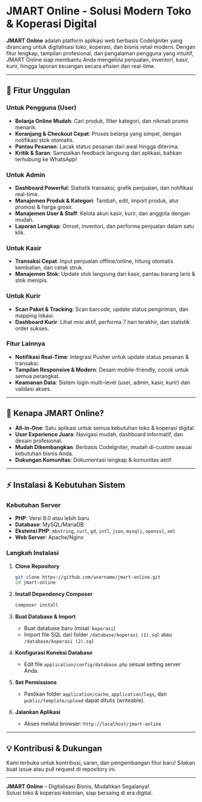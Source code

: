 # JMART Online - Solusi Modern Toko & Koperasi Digital

**JMART Online** adalah platform aplikasi web berbasis CodeIgniter yang dirancang untuk digitalisasi toko, koperasi, dan bisnis retail modern. Dengan fitur lengkap, tampilan profesional, dan pengalaman pengguna yang intuitif, JMART Online siap membantu Anda mengelola penjualan, inventori, kasir, kurir, hingga laporan keuangan secara efisien dan real-time.

---

## 🚀 Fitur Unggulan

### Untuk Pengguna (User)
- **Belanja Online Mudah**: Cari produk, filter kategori, dan nikmati promo menarik.
- **Keranjang & Checkout Cepat**: Proses belanja yang simpel, dengan notifikasi stok otomatis.
- **Pantau Pesanan**: Lacak status pesanan dari awal hingga diterima.
- **Kritik & Saran**: Sampaikan feedback langsung dari aplikasi, bahkan terhubung ke WhatsApp!

### Untuk Admin
- **Dashboard Powerful**: Statistik transaksi, grafik penjualan, dan notifikasi real-time.
- **Manajemen Produk & Kategori**: Tambah, edit, import produk, atur promosi & harga grosir.
- **Manajemen User & Staff**: Kelola akun kasir, kurir, dan anggota dengan mudah.
- **Laporan Lengkap**: Omset, inventori, dan performa penjualan dalam satu klik.

### Untuk Kasir
- **Transaksi Cepat**: Input penjualan offline/online, hitung otomatis kembalian, dan cetak struk.
- **Manajemen Stok**: Update stok langsung dari kasir, pantau barang laris & stok menipis.

### Untuk Kurir
- **Scan Paket & Tracking**: Scan barcode, update status pengiriman, dan mapping lokasi.
- **Dashboard Kurir**: Lihat misi aktif, performa 7 hari terakhir, dan statistik order sukses.

### Fitur Lainnya
- **Notifikasi Real-Time**: Integrasi Pusher untuk update status pesanan & transaksi.
- **Tampilan Responsive & Modern**: Desain mobile-friendly, cocok untuk semua perangkat.
- **Keamanan Data**: Sistem login multi-level (user, admin, kasir, kurir) dan validasi akses.

---

## 🌟 Kenapa JMART Online?

- **All-in-One**: Satu aplikasi untuk semua kebutuhan toko & koperasi digital.
- **User Experience Juara**: Navigasi mudah, dashboard informatif, dan desain profesional.
- **Mudah Dikembangkan**: Berbasis CodeIgniter, mudah di-custom sesuai kebutuhan bisnis Anda.
- **Dukungan Komunitas**: Dokumentasi lengkap & komunitas aktif.

---

## ⚡ Instalasi & Kebutuhan Sistem

### Kebutuhan Server
- **PHP**: Versi 8.0 atau lebih baru
- **Database**: MySQL/MariaDB
- **Ekstensi PHP**: `mbstring`, `curl`, `gd`, `intl`, `json`, `mysqli`, `openssl`, `xml`
- **Web Server**: Apache/Nginx

### Langkah Instalasi

1. **Clone Repository**
   ```bash
   git clone https://github.com/username/jmart-online.git
   cd jmart-online
   ```

2. **Install Dependency Composer**
   ```bash
   composer install
   ```

3. **Buat Database & Import**
   - Buat database baru (misal: `koperasi`)
   - Import file SQL dari folder `/database/koperasi (1).sql` atau `/database/koperasi (2).sql`

4. **Konfigurasi Koneksi Database**
   - Edit file `application/config/database.php` sesuai setting server Anda.

5. **Set Permissions**
   - Pastikan folder `application/cache`, `application/logs`, dan `public/template/upload` dapat ditulis (writeable).

6. **Jalankan Aplikasi**
   - Akses melalui browser: `http://localhost/jmart-online`

---

## 💡 Kontribusi & Dukungan

Kami terbuka untuk kontribusi, saran, dan pengembangan fitur baru! Silakan buat issue atau pull request di repository ini.

---

**JMART Online** – Digitalisasi Bisnis, Mudahkan Segalanya!  
Solusi toko & koperasi kekinian, siap bersaing di era digital.
